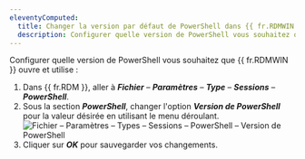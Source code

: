 ```yaml
---
eleventyComputed:
  title: Changer la version par défaut de PowerShell dans {{ fr.RDMWIN }}
  description: Configurer quelle version de PowerShell vous souhaitez que {{ fr.RDMWIN }} ouvre et utilise.
---
```

Configurer quelle version de PowerShell vous souhaitez que {{ fr.RDMWIN }} ouvre et utilise :

1. Dans {{ fr.RDM }}, aller à ***Fichier*** – ***Paramètres*** – ***Type*** – ***Sessions*** – ***PowerShell***.
1. Sous la section ***PowerShell***, changer l'option ***Version de PowerShell*** pour la valeur désirée en utilisant le menu déroulant.
![Fichier – Paramètres – Types – Sessions  – PowerShell – Version de PowerShell](https://cdnweb.devolutions.net/docs/docs_en_kb_KB6162.png)
1. Cliquer sur ***OK*** pour sauvegarder vos changements.
